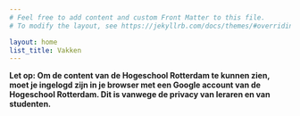 ```yaml
---
# Feel free to add content and custom Front Matter to this file.
# To modify the layout, see https://jekyllrb.com/docs/themes/#overriding-theme-defaults

layout: home
list_title: Vakken
---
```


**Let op: Om de content van de Hogeschool Rotterdam te kunnen zien, moet je ingelogd zijn in je browser met een Google account van de Hogeschool Rotterdam. Dit is vanwege de privacy van leraren en van studenten.**
